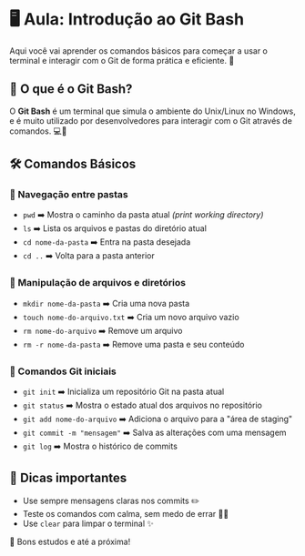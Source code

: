 # 🖥️ Aula: Introdução ao Git Bash
Aqui você vai aprender os comandos básicos para começar a usar o terminal e interagir com o Git de forma prática e eficiente. 🚀

## 📌 O que é o Git Bash?

O **Git Bash** é um terminal que simula o ambiente do Unix/Linux no Windows, e é muito utilizado por desenvolvedores para interagir com o Git através de comandos. 💻🐧


## 🛠️ Comandos Básicos

### 📁 Navegação entre pastas

- `pwd` ➡️ Mostra o caminho da pasta atual *(print working directory)*  
- `ls` ➡️ Lista os arquivos e pastas do diretório atual  
- `cd nome-da-pasta` ➡️ Entra na pasta desejada  
- `cd ..` ➡️ Volta para a pasta anterior  


### 📂 Manipulação de arquivos e diretórios

- `mkdir nome-da-pasta` ➡️ Cria uma nova pasta  
- `touch nome-do-arquivo.txt` ➡️ Cria um novo arquivo vazio  
- `rm nome-do-arquivo` ➡️ Remove um arquivo  
- `rm -r nome-da-pasta` ➡️ Remove uma pasta e seu conteúdo  


### 🔄 Comandos Git iniciais

- `git init` ➡️ Inicializa um repositório Git na pasta atual  
- `git status` ➡️ Mostra o estado atual dos arquivos no repositório  
- `git add nome-do-arquivo` ➡️ Adiciona o arquivo para a "área de staging"  
- `git commit -m "mensagem"` ➡️ Salva as alterações com uma mensagem  
- `git log` ➡️ Mostra o histórico de commits  


## 🧠 Dicas importantes

- Use sempre mensagens claras nos commits ✏️  
- Teste os comandos com calma, sem medo de errar 👨‍🔬  
- Use `clear` para limpar o terminal ✨  

🧡 Bons estudos e até a próxima!

